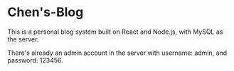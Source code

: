 # Chen's-Blog

This is a personal blog system built on React and Node.js, with MySQL as the server.

There's already an admin account in the server with username: admin, and password: 123456.
